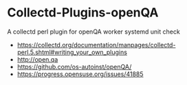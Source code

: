 # Collectd-Plugins-openQA

A collectd perl plugin for openQA worker systemd unit check

* https://collectd.org/documentation/manpages/collectd-perl.5.shtml#writing_your_own_plugins
* http://open.qa
* https://github.com/os-autoinst/openQA/
* https://progress.opensuse.org/issues/41885
